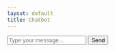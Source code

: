 ```yaml
---
layout: default
title: Chatbot
---
```


<div id="chat-container">
    <div id="chat-history"></div>
    <input type="text" id="user-input" placeholder="Type your message...">
    <button id="send-button">Send</button>
</div>

<script>
    document.addEventListener('DOMContentLoaded', (event) => {
        document.getElementById('send-button').addEventListener('click', sendMessage);

        async function sendMessage() {
            const userInput = document.getElementById('user-input').value;
            const chatHistory = document.getElementById('chat-history');

            // Display user's message
            chatHistory.innerHTML += `<div>User: ${userInput}</div>`;

            const controller = new AbortController();
            const signal = controller.signal;

            // Set a timeout to abort the fetch request
            const timeoutId = setTimeout(() => controller.abort(), 10000); // 10 seconds

            try {
                const response = await fetch('https://stocktifybot.vercel.app/api/generate', {
                    method: 'POST',
                    headers: {
                        'Content-Type': 'application/json',
                    },
                    body: JSON.stringify({ stockbot: userInput }),
                    signal: signal,
                    mode: 'cors' // Add this line to enable CORS
                });

                const data = await response.json();

                // Display Chatbot's response
                chatHistory.innerHTML += `<div>Bot: ${data.result}</div>`;
                const responseText = await response.text();
                console.log(responseText);

            } catch (error) {
                if (error.name === 'AbortError') {
                    chatHistory.innerHTML += `<div>Error: Request timed out</div>`;
                } else {
                    chatHistory.innerHTML += `<div>Error: ${error.message}</div>`;
                }
            } finally {
                clearTimeout(timeoutId);
            }
        }
    });
</script>
